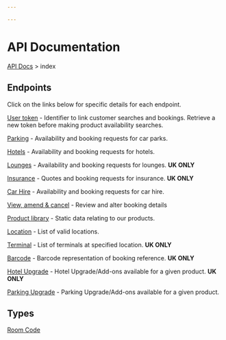 ```yaml
---

---
```


# API Documentation

[API Docs](hxapi) > index

## Endpoints 

Click on the links below for specific details for each endpoint.

[User token](hxapi/usertoken) - Identifier to link customer searches and bookings. Retrieve a new token before making product availability searches.

[Parking](hxapi/parking) - Availability and booking requests for car parks.

[Hotels](hxapi/hotel) - Availability and booking requests for hotels.

[Lounges](hxapi/lounge) - Availability and booking requests for lounges. **UK ONLY**

[Insurance](hxapi/insurance) - Quotes and booking requests for insurance.  **UK ONLY**

[Car Hire](hxapi/carhire) - Availability and booking requests for car hire.

[View, amend & cancel](hxapi/viewamendcancel) - Review and alter booking details

[Product library](hxapi/productlibrary) - Static data relating to our products.

[Location](hxapi/locations) - List of valid locations.

[Terminal](hxapi/terminal) - List of terminals at specified location. **UK ONLY**

[Barcode](hxapi/barcode) - Barcode representation of booking reference. **UK ONLY**

[Hotel Upgrade](hxapi/upgrade) - Hotel Upgrade/Add-ons available for a given product. **UK ONLY**

[Parking Upgrade](hxapi/parkingupgrade) - Parking Upgrade/Add-ons available for a given product. 
## Types

[Room Code](hxapi/types/roomcode)
